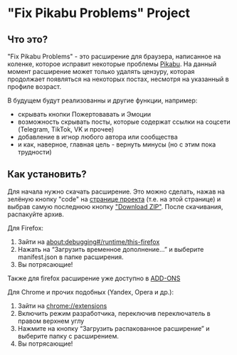 # "Fix Pikabu Problems" Project

## Что это?

"Fix Pikabu Problems" - это расширение для браузера, написанное на коленке, которое исправит некоторые проблемы [Pikabu](https://pikabu.ru/).
На данный момент расширение может только удалять цензуру, которая продолжает появляться на некоторых постах, несмотря на указанный в профиле возраст.

В будущем будут реализованны и другие функции, например:
- скрывать кнопки Пожертовавать и Эмоции
- возможность скрывать посты, которые содержат ссылки на соцсети (Telegram, TikTok, VK и прочее)
- добавление в игнор любого автора или сообщества
- и как, наверное, главная цель - вернуть минусы (но с этим пока трудности)


## Как установить?

Для начала нужно скачать расширение. Это можно сделать, нажав на зелёную кнопку "code" на [странице проекта](https://github.com/Gray-Advantage/FixPikabuProblems) (т.е. на этой странице)
и выбрав самую последнюю кнопку ["Download ZIP"](https://github.com/Gray-Advantage/FixPikabuProblems/archive/refs/heads/master.zip). После скачивания, распакуйте архив.

Для Firefox:
1. Зайти на [about:debugging#/runtime/this-firefox](about:debugging#/runtime/this-firefox)
2. Нажать на “Загрузить временное дополнение...” и выберите manifest.json в папке расширения.
3. Вы потрясающие!

Также для firefox расширение уже доступно в [ADD-ONS](https://addons.mozilla.org/ru/firefox/addon/fix-pikabu-problems/)

Для Chrome и прочих подобных (Yandex, Opera и др.):
1. Зайти на [chrome://extensions](chrome://extensions)
2. Включить режим разработчика, переключив переключатель в правом верхнем углу
3. Нажмите на кнопку “Загрузить распакованное расширение” и выберите папку с расширением.
4. Вы потрясающие!
